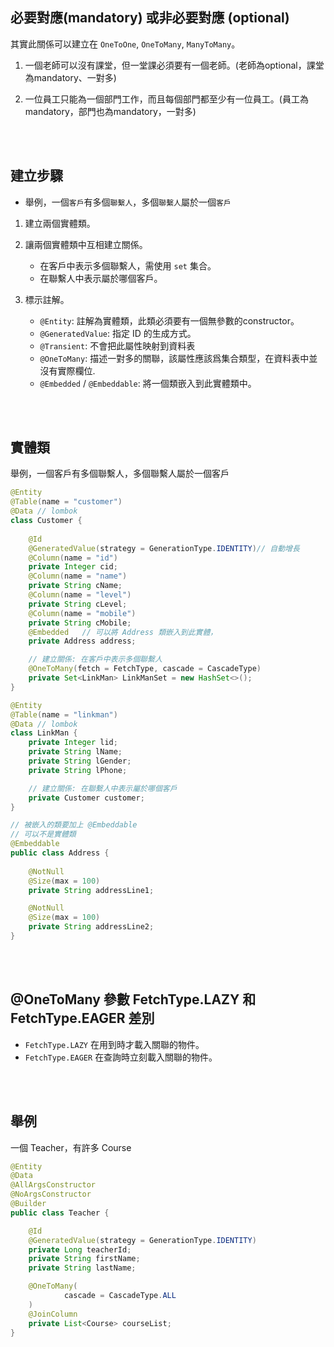 ## 必要對應(mandatory) 或非必要對應 (optional)
其實此關係可以建立在 `OneToOne`, `OneToMany`, `ManyToMany`。

1. 一個老師可以沒有課堂，但一堂課必須要有一個老師。(老師為optional，課堂為mandatory、一對多)

2. 一位員工只能為一個部門工作，而且每個部門都至少有一位員工。(員工為mandatory，部門也為mandatory，一對多)

<br/>

<br/>


## 建立步驟
* 舉例，一個`客戶`有多個`聯繫人`，多個`聯繫人`屬於一個`客戶`
1. 建立兩個實體類。
2. 讓兩個實體類中互相建立關係。 
    * 在客戶中表示多個聯繫人，需使用 `set` 集合。
    * 在聯繫人中表示屬於哪個客戶。

3. 標示註解。
    * `@Entity`: 註解為實體類，此類必須要有一個無參數的constructor。
    * `@GeneratedValue`: 指定 ID 的生成方式。
    * `@Transient`: 不會把此屬性映射到資料表
    * `@OneToMany`: 描述一對多的關聯，該屬性應該爲集合類型，在資料表中並沒有實際欄位. 
    * `@Embedded` / `@Embeddable`: 將一個類嵌入到此實體類中。


<br/>

<br/>

## 實體類
舉例，一個客戶有多個聯繫人，多個聯繫人屬於一個客戶
```java
@Entity    
@Table(name = "customer")
@Data // lombok
class Customer {
    
    @Id
    @GeneratedValue(strategy = GenerationType.IDENTITY)// 自動增長
    @Column(name = "id")
    private Integer cid;
    @Column(name = "name")
    private String cName;
    @Column(name = "level")
    private String cLevel;
    @Column(name = "mobile")
    private String cMobile;
    @Embedded   // 可以將 Address 類嵌入到此實體，
    private Address address;

    // 建立關係: 在客戶中表示多個聯繫人
    @OneToMany(fetch = FetchType, cascade = CascadeType) 
    private Set<LinkMan> LinkManSet = new HashSet<>();
}
```
```java
@Entity
@Table(name = "linkman")
@Data // lombok
class LinkMan {
    private Integer lid;
    private String lName;
    private String lGender;
    private String lPhone;

    // 建立關係: 在聯繫人中表示屬於哪個客戶
    private Customer customer;
}
```
```java
// 被嵌入的類要加上 @Embeddable
// 可以不是實體類
@Embeddable
public class Address {
    
    @NotNull
    @Size(max = 100)
    private String addressLine1;

    @NotNull
    @Size(max = 100)
    private String addressLine2;
}
```

<br/>

<br/>

## @OneToMany 參數 FetchType.LAZY 和 FetchType.EAGER 差別
* `FetchType.LAZY` 在用到時才載入關聯的物件。
* `FetchType.EAGER` 在查詢時立刻載入關聯的物件。

<br/>

<br/>

## 舉例
一個 Teacher，有許多 Course
```java
@Entity
@Data
@AllArgsConstructor
@NoArgsConstructor
@Builder
public class Teacher {

    @Id
    @GeneratedValue(strategy = GenerationType.IDENTITY)
    private Long teacherId;
    private String firstName;
    private String lastName;

    @OneToMany(
            cascade = CascadeType.ALL
    )
    @JoinColumn
    private List<Course> courseList;
}
```

